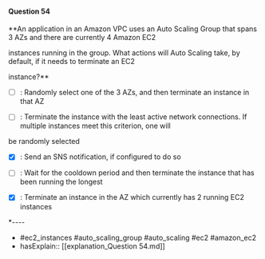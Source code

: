 #### Question  54

**An application in an Amazon VPC uses an Auto Scaling Group that spans 3 AZs and there are currently 4 Amazon EC2

instances running in the group. What actions will Auto Scaling take, by default, if it needs to terminate an EC2

instance?**

- [ ] :  Randomly select one of the 3 AZs, and then terminate an instance in that AZ

- [ ] :  Terminate the instance with the least active network connections. If multiple instances meet this criterion, one will

be randomly selected

- [x] :  Send an SNS notification, if configured to do so

- [ ] :  Wait for the cooldown period and then terminate the instance that has been running the longest

- [x] :  Terminate an instance in the AZ which currently has 2 running EC2 instances

*----

- #ec2_instances #auto_scaling_group #auto_scaling #ec2 #amazon_ec2
- hasExplain:: [[explanation_Question  54.md]]
